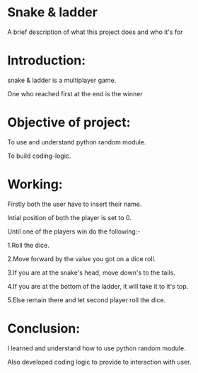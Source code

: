 # Snake & ladder

A brief description of what this project does and who it's for

# Introduction:
snake & ladder is a multiplayer game.

One who reached first at the end is the winner

# Objective of project:
To use and understand python random module.

To build coding-logic.

# Working:
Firstly both the user have to insert their name.

Intial position of both the player is set to 0. 

Until one of the players win do the following:-

1.Roll the dice.

2.Move forward by the value you got on a dice roll.

3.If you are at the snake's head, move down's to the tails.

4.If you are at the bottom of the ladder, it will take it to it's top.

5.Else remain there and let second player roll the dice.



# Conclusion:
I learned and understand how to use python random module.

Also developed coding logic to provide to interaction with user.

